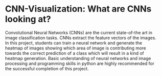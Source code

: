 # CNN-Visualization: What are CNNs looking at?

Convolutional Neural Networks (CNNs) are the current state-of-the art in image classification tasks. CNNs extract the feature vectors of the images. In this project, students can train a neural network and generate the heatmap of images showing which area of image is contributing more towards the correct prediction of a class which will result in a kind of heatmap generation. Basic understanding of neural networks and image processing and programming skills in python are highly recommended for the successful completion of this project.
